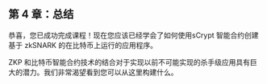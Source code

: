 ## 第 4 章：总结

恭喜，您已成功完成课程！现在您应该已经学会了如何使用sCrypt 智能合约创建基于 zkSNARK 的在比特币上运行的应用程序。

ZKP 和比特币智能合约技术的结合对于实现以前不可能实现的杀手级应用具有巨大的潜力。我们非常渴望看到您可以从这里构建什么。